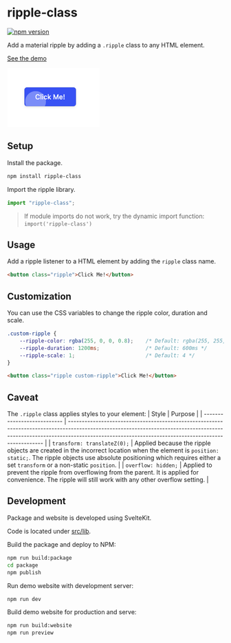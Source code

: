 # ripple-class

[![npm version](https://badge.fury.io/js/ripple-class.svg)](https://badge.fury.io/js/ripple-class)

Add a material ripple by adding a `.ripple` class to any HTML element.

[See the demo](https://ripple-class.pages.dev/)

![](https://raw.githubusercontent.com/plasmatech8/ripple-class/main/img/example.png)

## Setup

Install the package.

```bash
npm install ripple-class
```

Import the ripple library.
```ts
import "ripple-class";
```

> If module imports do not work, try the dynamic import function: `import('ripple-class')`

## Usage

Add a ripple listener to a HTML element by adding the `ripple` class name.
```html
<button class="ripple">Click Me!</button>
```

## Customization

You can use the CSS variables to change the ripple color, duration and scale.
```css
.custom-ripple {
    --ripple-color: rgba(255, 0, 0, 0.8);    /* Default: rgba(255, 255, 255, 0.6) */
    --ripple-duration: 1200ms;               /* Default: 600ms */
    --ripple-scale: 1;                       /* Default: 4 */
}
```
```html
<button class="ripple custom-ripple">Click Me!</button>
```

## Caveat

The `.ripple` class applies styles to your element:
| Style                       | Purpose                                                                                                                                                                                                                           |
| --------------------------- | --------------------------------------------------------------------------------------------------------------------------------------------------------------------------------------------------------------------------------- |
| `transform: translateZ(0);` | Applied because the ripple objects are created in the incorrect location when the element is `position: static;`. The ripple objects use absolute positioning which requires either a set `transform` or a non-static `position`. |
| `overflow: hidden;`         | Applied to prevent the ripple from overflowing from the parent. It is applied for convenience. The ripple will still work with any other overflow setting.                                                                        |

## Development

Package and website is developed using SvelteKit.

Code is located under [src/lib](https://github.com/plasmatech8/ripple-class/tree/main/src/lib).

Build the package and deploy to NPM:
```bash
npm run build:package
cd package
npm publish
```

Run demo website with development server:
```bash
npm run dev
```

Build demo website for production and serve:
```bash
npm run build:website
npm run preview
```